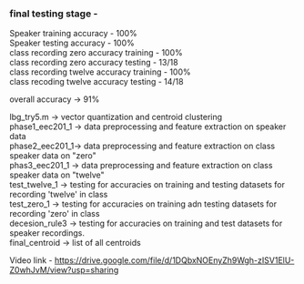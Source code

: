 
### final  testing stage - 
Speaker training accuracy - 100% <br>
Speaker testing accuracy - 100% <br>
class recording zero accuracy training - 100% <br>
class recording zero accuracy testing - 13/18 <br>
class recording twelve accuracy training - 100% <br> 
class recoding twelve accuracy testing - 14/18 <br>

overall accuracy -> 91%

lbg_try5.m -> vector quantization and centroid clustering <br>
phase1_eec201_1 -> data preprocessing and feature extraction on speaker data <br>
phase2_eec201_1-> data preprocessing and feature extraction on class speaker data on  "zero" <br>
phas3_eec201_1 -> data preprocessing and feature extraction on class speaker data on  "twelve" <br>
test_twelve_1 -> testing for accuracies on training and testing datasets for recording 'twelve' in class <br>
test_zero_1 -> testing for accuracies on training adn testing datasets for recording 'zero' in class <br>
decesion_rule3 -> testing for accuracies on training and test datasets for speaker recordings. <br>
final_centroid -> list of all centroids <br>

Video link - https://drive.google.com/file/d/1DQbxNOEnyZh9Wgh-zISV1ElU-Z0whJvM/view?usp=sharing
